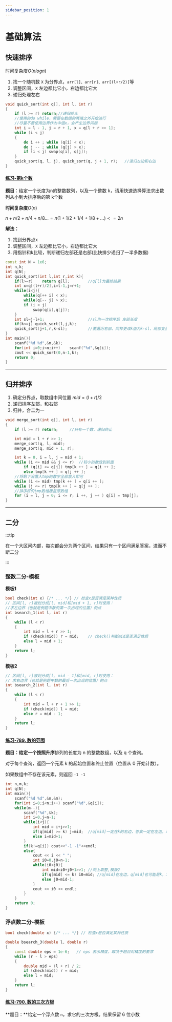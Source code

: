 ```yaml
---
sidebar_position: 1
---
```


# 基础算法

## 快速排序

时间复杂度$O(nlogn)$

1. 找一个随机数 `X` 为分界点，`arr[l]、arr[r]、arr[(l+r/2)]`等
2. 调整区间，`X` 左边都比它小，右边都比它大
3. 递归处理左右

```cpp
void quick_sort(int q[], int l, int r)
{
    if (l >= r) return;//递归终止
    //使用的do while，需要在数组的两端之外开始进行
    //尽量不要使用边界作为中值x，会产生边界问题
    int i = l - 1, j = r + 1, x = q[l + r >> 1];
    while (i < j)
    {
        do i ++ ; while (q[i] < x);
        do j -- ; while (q[j] > x);
        if (i < j) swap(q[i], q[j]);
    }
    quick_sort(q, l, j), quick_sort(q, j + 1, r);	//递归左边和右边
}
```

#### [练习-第k个数](https://www.acwing.com/problem/content/788/)

**题目**：给定一个长度为n的整数数列，以及一个整数 k，请用快速选择算法求出数列从小到大排序后的第 k个数

**时间复杂度**$O(n)$

$n+n/2+n/4+n/8...=n(1+1/2+1/4+1/8+...)<=2n$

**解法：**

1. 找到分界点x
2. 调整区间，`X` 左边都比它小，右边都比它大
3. 用指针和k比较，判断递归左部还是右部(比快排少递归了一半多数据)

```cpp
const int N = 1e6;
int n,k;
int q[N];
int quick_sort(int l,int r,int k){
    if(l>=r)    return q[l];		//q[l]为最终结果
    int x=q[(l+r)/2],i=l-1,j=r+1;	
    while(i<j){
        while(q[++ i] < x);
        while(q[-- j] > x);
        if (i < j)
            swap(q[i],q[j]);
    }
    int sl=j-l+1;					//sl为一次排序后 左部长度
    if(k<=j) quick_sort(l,j,k);
    quick_sort(j+1,r,k-sl);			//要遍历右部，同样更改k值为k-sl，局部变量覆盖全局变量
}
int main(){
    scanf("%d %d",&n,&k);
    for(int i=0;i<n;i++)	scanf("%d",&q[i]);
    cout << quick_sort(0,n-1,k);
    return 0;
}
```

---

## 归并排序

1. 确定分界点，取数组中间位置 $mid = (l+r)/2$
2. 递归排序左部，和右部
3. 归并，合二为一

```cpp
void merge_sort(int q[], int l, int r)
{
    if (l >= r) return;		//只有一个数，递归终止

    int mid = l + r >> 1;	
    merge_sort(q, l, mid);
    merge_sort(q, mid + 1, r);

    int k = 0, i = l, j = mid + 1;	
    while (i <= mid && j <= r)	//较小的数放到前面
        if (q[i] <= q[j]) tmp[k ++ ] = q[i ++ ];	
        else tmp[k ++ ] = q[j ++ ];
	//将剩下没置入tmp的数字全部放入即可
    while (i <= mid) tmp[k ++ ] = q[i ++ ];
    while (j <= r) tmp[k ++ ] = q[j ++ ];
	//排序好的tmp数组覆盖原数组
    for (i = l, j = 0; i <= r; i ++, j ++ ) q[i] = tmp[j];
}
```

---

## 二分

:::tip

在一个大区间内部，每次都会分为两个区间，结果只有一个区间满足答案，进而不断二分

:::

### 整数二分-模板

**模板1**

```cpp
bool check(int x) {/* ... */} // 检查x是否满足某种性质
// 区间[l, r]被划分成[l, mid]和[mid + 1, r]时使用：
//求左边界（也就是例题中数的第一次出现的位置）的点
int bsearch_1(int l, int r)
{
    while (l < r)
    {
        int mid = l + r >> 1;
        if (check(mid)) r = mid;    // check()判断mid是否满足性质
        else l = mid + 1;
    }
    return l;
}
```

**模板2**

```cpp
// 区间[l, r]被划分成[l, mid - 1]和[mid, r]时使用：
// 求右边界（也就是例题中数的最后一次出现的位置）的点
int bsearch_2(int l, int r)
{
    while (l < r)
    {
        int mid = l + r + 1 >> 1;
        if (check(mid)) l = mid;
        else r = mid - 1;
    }
    return l;
}
```

#### [练习-789. 数的范围](https://www.acwing.com/problem/content/791/)

**题目：**给定一个按照**升序**排列的长度为 n 的整数数组，以及 q 个查询。

对于每个查询，返回一个元素 k 的起始位置和终止位置（位置从 0 开始计数）。

如果数组中不存在该元素，则返回 `-1 -1`

```cpp
int n,m,k;
int q[N];
int main(){   
    scanf("%d %d",&n,&m);
    for(int i=0;i<n;i++) scanf("%d",&q[i]);  
    while(m--){
        scanf("%d",&k);
        int i=0,j=n-1;
        while(i<j){
            int mid = i+j>>1;
            if(q[mid] >= k) j=mid;  //q[mid]一定在k的右边，答案一定在左边，取左j=mid
            else i=mid+1;
        }
        if(k!=q[i]) cout<<"-1 -1"<<endl;
        else{
            cout << i << " ";
            int i0=0,j0=n-1;
            while(i0<j0){
                int mid=i0+j0+1>>1; //向上取整,模板2
                if(q[mid] <= k) i0=mid; //q[mid]在左边，q[mid]也可能是k，i0要取到mid,才能保证取得最右边的值
                else j0=mid-1;
            } 
            cout << i0 << endl;
        }
    }
    return 0;
}
```



### 浮点数二分-模板

```cpp
bool check(double x) {/* ... */} // 检查x是否满足某种性质

double bsearch_3(double l, double r)
{
    const double eps = 1e-6;   // eps 表示精度，取决于题目对精度的要求
    while (r - l > eps)
    {
        double mid = (l + r) / 2;
        if (check(mid)) r = mid;
        else l = mid;
    }
    return l;
}
```

#### [练习-790. 数的三次方根](https://www.acwing.com/problem/content/792/)

**题目：**给定一个浮点数 `n`，求它的三次方根。结果保留 6 位小数
